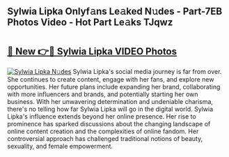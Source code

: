 ## Sylwia Lipka Onlyf𝚊ns Le𝚊ked N𝚞des - Part-7EB Photos Video - Hot Part Le𝚊ks TJqwz

# <h2><a href="http://ac41246.deff.icu/?id=Sylwia+Lipka">🔗 New 👉🔴 Sylwia Lipka VIDEO Photos</a></h2>

[![Sylwia Lipka N𝚞des](https://i.imgur.com/rIISA9y.gif)](http://ac41246.deff.icu/?id=Sylwia+Lipka)
Sylwia Lipka's social media journey is far from over. She continues to create content, engage with her fans, and explore new opportunities. Her future plans include expanding her brand, collaborating with more influencers and brands, and potentially starting her own business. With her unwavering determination and undeniable charisma, there's no telling how far Sylwia Lipka will go in the digital world. Sylwia Lipka's influence extends beyond her online presence. Her rise to prominence has sparked discussions about the changing landscape of online content creation and the complexities of online fandom. Her controversial approach has challenged traditional notions of beauty, sexuality, and female empowerment.
